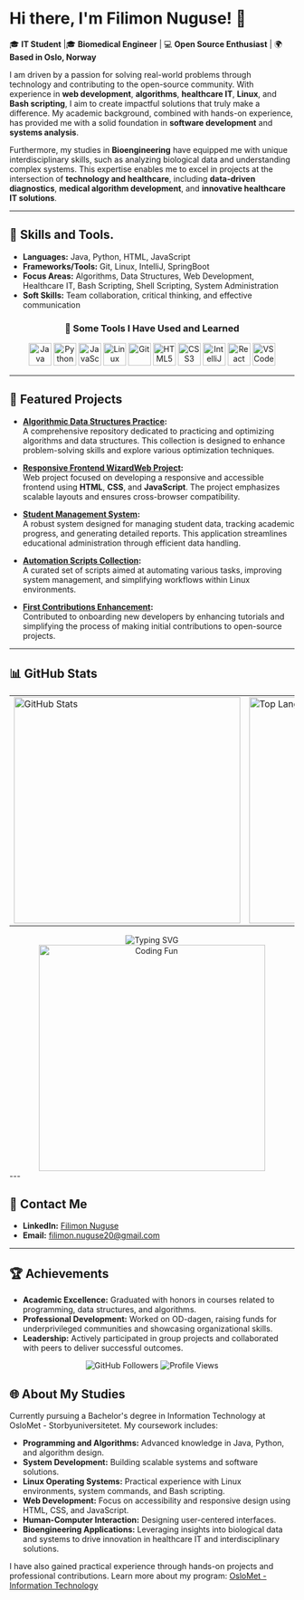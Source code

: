 
# Hi there, I'm Filimon Nuguse! 👋   
🎓 **IT Student** |🎓 **Biomedical Engineer** |  💻 **Open Source Enthusiast** | 🌍 **Based in Oslo, Norway**

I am driven by a passion for solving real-world problems through technology and contributing to the open-source community. With experience in **web development**, **algorithms**, **healthcare IT**, **Linux**, and **Bash scripting**, I aim to create impactful solutions that truly make a difference. My academic background, combined with hands-on experience, has provided me with a solid foundation in **software development** and **systems analysis**.

Furthermore, my studies in **Bioengineering** have equipped me with unique interdisciplinary skills, such as analyzing biological data and understanding complex systems. This expertise enables me to excel in projects at the intersection of **technology and healthcare**, including **data-driven diagnostics**, **medical algorithm development**, and **innovative healthcare IT solutions**.

---

## 🚀 Skills and Tools. 
- **Languages:** Java, Python, HTML, JavaScript
- **Frameworks/Tools:** Git, Linux, IntelliJ, SpringBoot 
- **Focus Areas:** Algorithms, Data Structures, Web Development, Healthcare IT, Bash Scripting, Shell Scripting, System Administration
- **Soft Skills:** Team collaboration, critical thinking, and effective communication

<div align="center">
  <h3>🚀 Some Tools I Have Used and Learned</h3>
  <img src="https://img.icons8.com/color/48/000000/java-coffee-cup-logo.png" alt="Java" width="40" height="40"/>
  <img src="https://img.icons8.com/color/48/000000/python.png" alt="Python" width="40" height="40"/>
  <img src="https://img.icons8.com/color/48/000000/javascript.png" alt="JavaScript" width="40" height="40"/>
  <img src="https://img.icons8.com/color/48/000000/linux.png" alt="Linux" width="40" height="40"/>
  <img src="https://img.icons8.com/color/48/000000/git.png" alt="Git" width="40" height="40"/>
  <img src="https://img.icons8.com/color/48/000000/html-5--v1.png" alt="HTML5" width="40" height="40"/>
  <img src="https://img.icons8.com/color/48/000000/css3.png" alt="CSS3" width="40" height="40"/>
  <img src="https://img.icons8.com/color/48/000000/intellij-idea.png" alt="IntelliJ IDEA" width="40" height="40"/>
  <img src="https://img.icons8.com/officel/40/000000/react.png" alt="React" width="40" height="40"/>
  <img src="https://img.icons8.com/color/48/000000/visual-studio-code-2019.png" alt="VSCode" width="40" height="40"/>
</div>

---

## 🌟 Featured Projects

- **[Algorithmic Data Structures Practice](https://github.com/Filimon-Coding/AlgoDataMin):**  
  A comprehensive repository dedicated to practicing and optimizing algorithms and data structures. This collection is designed to enhance problem-solving skills and explore various optimization techniques.

- **[Responsive Frontend WizardWeb Project](https://github.com/Filimon-Coding/WizardryWeb-Enchanting-Forms-with-MagiScript):**  
  Web project focused on developing a responsive and accessible frontend using **HTML**, **CSS**, and **JavaScript**. The project emphasizes scalable layouts and ensures cross-browser compatibility.

- **[Student Management System](https://github.com/Filimon-Coding/StudentTracker):**  
  A robust system designed for managing student data, tracking academic progress, and generating detailed reports. This application streamlines educational administration through efficient data handling.

- **[Automation Scripts Collection](https://github.com/Filimon-Coding/ShellScripts):**  
  A curated set of scripts aimed at automating various tasks, improving system management, and simplifying workflows within Linux environments.

- **[First Contributions Enhancement](https://github.com/Filimon-Coding/first-contributions):**  
  Contributed to onboarding new developers by enhancing tutorials and simplifying the process of making initial contributions to open-source projects.

---


## 📊 GitHub Stats
<div align="center">
  <table>
    <tr>
      <td>
        <img src="https://github-readme-stats.vercel.app/api?username=Filimon-Coding&show_icons=true&theme=radical" alt="GitHub Stats" width="400"/>
      </td>
      <td>
        <img src="https://github-readme-stats.vercel.app/api/top-langs/?username=Filimon-Coding&layout=compact&theme=radical" alt="Top Languages" width="400"/>
      </td>
    </tr>
  </table>
</div>

<div align="center">
  <img src="https://readme-typing-svg.herokuapp.com?font=Fira+Code&size=24&duration=3000&color=36BCF7&center=true&vCenter=true&lines=WWelcome+to+my+GitHub+Profile!;Open+Source+Contributor;IT+Student+%7C+Web+Developer" alt="Typing SVG"/>
</div>

<div align="center">
  <img src="https://media.giphy.com/media/f3iwJFOVOwuy7K6FFw/giphy.gif" alt="Coding Fun" width="400"/>
</div>
---

## 📧 Contact Me
- **LinkedIn:** [Filimon Nuguse](https://www.linkedin.com/in/filimon-nuguse-kaleab-089b62258/)
- **Email:** filimon.nuguse20@gmail.com

---

## 🏆 Achievements
- **Academic Excellence:** Graduated with honors in courses related to programming, data structures, and algorithms.
- **Professional Development:** Worked on OD-dagen, raising funds for underprivileged communities and showcasing organizational skills.
- **Leadership:** Actively participated in group projects and collaborated with peers to deliver successful outcomes.

<div align="center">
  <img src="https://img.shields.io/github/followers/Filimon-Coding?style=social" alt="GitHub Followers"/>
  <img src="https://komarev.com/ghpvc/?username=Filimon-Coding&color=green" alt="Profile Views"/>
</div>

## 🌐 About My Studies
Currently pursuing a Bachelor's degree in Information Technology at OsloMet - Storbyuniversitetet. My coursework includes:
- **Programming and Algorithms:** Advanced knowledge in Java, Python, and algorithm design.
- **System Development:** Building scalable systems and software solutions.
- **Linux Operating Systems:** Practical experience with Linux environments, system commands, and Bash scripting.
- **Web Development:** Focus on accessibility and responsive design using HTML, CSS, and JavaScript.
- **Human-Computer Interaction:** Designing user-centered interfaces.
- **Bioengineering Applications:** Leveraging insights into biological data and systems to drive innovation in healthcare IT and interdisciplinary solutions.

I have also gained practical experience through hands-on projects and professional contributions. Learn more about my program: [OsloMet - Information Technology](https://www.oslomet.no/studier/tkd/informasjonsteknologi)
